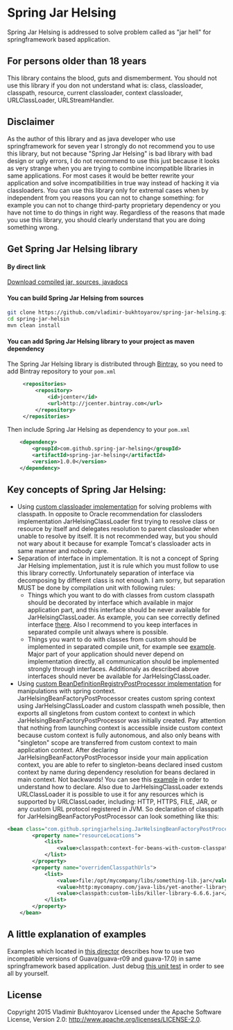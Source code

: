 # Spring Jar Helsing
Spring Jar Helsing is addressed to solve problem called as "jar hell" for springframework based application.

## For persons older than 18 years
This library contains the blood, guts and dismemberment.
You should not use this library if you don not understand what is: class, classloader, classpath, resource, current classloader, context classloader, URLClassLoader, URLStreamHandler.

## Disclaimer
As the author of this library and as java developer who use springframework for seven year I strongly do not recommend you to use this library, 
but not because "Spring Jar Helsing" is bad library with bad design or ugly errors, 
I do not recommend to use this just because it looks as very strange when you are trying to combine incompatible libraries in same applications.
For most cases it would be better rewrite your application and solve incompatibilities in true way instead of hacking it via classloaders.
You can use this library only for extremal cases when by independent from you reasons you can not to change something: 
for example you can not to change third-party proprietary dependency or you have not time to do things in right way. 
Regardless of the reasons that made you use this library, you should clearly understand that you are doing something wrong.


## Get Spring Jar Helsing library
#### By direct link
[Download compiled jar, sources, javadocs](https://github.com/vladimir-bukhtoyarov/spring-jar-helsing/releases/tag/1.0.0)

#### You can build Spring Jar Helsing from sources
```bash
git clone https://github.com/vladimir-bukhtoyarov/spring-jar-helsing.git
cd spring-jar-helsin
mvn clean install
```

#### You can add Spring Jar Helsing library to your project as maven dependency
The Spring Jar Helsing library is distributed through [Bintray](http://bintray.com/), so you need to add Bintray repository to your `pom.xml`

```xml
     <repositories>
         <repository>
             <id>jcenter</id>
             <url>http://jcenter.bintray.com</url>
         </repository>
     </repositories>
```

Then include Spring Jar Helsing as dependency to your `pom.xml`

```xml
    <dependency>
        <groupId>com.github.spring-jar-helsing</groupId>
        <artifactId>spring-jar-helsing</artifactId>
        <version>1.0.0</version>
    </dependency>
```

## Key concepts of Spring Jar Helsing:
* Using [custom classloader implementation](https://github.com/vladimir-bukhtoyarov/spring-jar-helsing/blob/master/spring-jar-helsing/src/main/java/com/github/springjarhelsing/JarHelsingClassLoader.java) for solving problems with classpath.
In opposite to Oracle recommendation for classloders implementation JarHelsingClassLoader first trying to resolve class or resource by itself and delegates resolution to parent classloader when unable to resolve by itself.
It is not recommended way, but you should not wary about it because for example Tomcat's classloader acts in same manner and nobody care.  
* Separation of interface in implementation. It is not a concept of Spring Jar Helsing implementation, just it is rule which you must follow to use this library correctly.
Unfortunately separation of interface via decomposing by different class is not enough. I am sorry, but separation MUST be done by compilation unit with following rules:
  * Things which you want to do with classes from custom classpath should be decorated by interface which available in major application part, and this interface should be never available for JarHelsingClassLoader.
As example, you can see correctly defined interface [there](https://github.com/vladimir-bukhtoyarov/spring-jar-helsing/tree/master/examples/examples-api).
Also I recommend to you keep interfaces in separated compile unit always where is possible. 
  * Things you want to do with classes from custom should be implemented in separated compile unit, for example see [example](https://github.com/vladimir-bukhtoyarov/spring-jar-helsing/tree/master/examples/with-guava-r09).
Major part of your application should never depend on implementation directly, all communication should be implemented strongly through interfaces. 
Additionaly as described above interfaces should never be available for JarHelsingClassLoader.
* Using [custom BeanDefinitionRegistryPostProcessor implementation](https://github.com/vladimir-bukhtoyarov/spring-jar-helsing/blob/master/spring-jar-helsing/src/main/java/com/github/springjarhelsing/JarHelsingBeanFactoryPostProcessor.java) for manipulations with spring context.
JarHelsingBeanFactoryPostProcessor creates custom spring context using JarHelsingClassLoader and custom classpath wneh possible, then exports all singletons from custom context to context in which JarHelsingBeanFactoryPostProcessor was initially created.
Pay attention that nothing from launching context is accessible inside custom context because custom context is fully autonomous, and also only beans with "singleton" scope are transferred from custom context to main application context.
After declaring JarHelsingBeanFactoryPostProcessor inside your main application context, you are able to refer  to singleton-beans declared insed custom context by name during dependency resolution for beans declared in main context. Not backwards!
You can see this [example](https://github.com/vladimir-bukhtoyarov/spring-jar-helsing/blob/master/examples/j2se-test/src/test/resources/test-main-context.xml) in order to understand how to declare.
Also due to JarHelsingClassLoader extends URLClassLoader it is possible to use it for any resources which is supported by URLClassLoader, including: HTTP, HTTPS, FILE, JAR, or any custom URL protocol registered in JVM.
So declaration of classpath for JarHelsingBeanFactoryPostProcessor can look something like this:
```xml
<bean class="com.github.springjarhelsing.JarHelsingBeanFactoryPostProcessor">
        <property name="resourceLocations">
            <list>
                <value>classpath:context-for-beans-with-custom-classpath.xml</value>
            </list>
        </property>
        <property name="overridenClasspathUrls">
            <list>
                <value>file:/opt/mycompany/libs/something-lib.jar</value> <!-- Points to file -->
                <value>http:mycomapny.com/java-libs/yet-another-library.jar</value> <!-- Points to file in internet -->
                <value>classpath:custom-libs/killer-library-6.6.6.jar</value> <!-- Points to file accessible as resource. Pay double attention that this file should not be by itself a valid source for parent classloader which can be used by parent classloader to class resolution -->
            </list>
        </property>
    </bean>
``` 

## A little explanation of examples
Examples which located in [this director](https://github.com/vladimir-bukhtoyarov/spring-jar-helsing/tree/master/examples) describes how to use two incompatible versions of Guava(guava-r09 and guava-17.0) in same springframework based application.
Just debug [this unit test](https://github.com/vladimir-bukhtoyarov/spring-jar-helsing/blob/master/examples/j2se-test/src/test/java/com/github/springjarhelsing/SpringJarHelsingTest.java) in order to see all by yourself.


License
-------
Copyright 2015 Vladimir Bukhtoyarov
Licensed under the Apache Software License, Version 2.0: <http://www.apache.org/licenses/LICENSE-2.0>.

